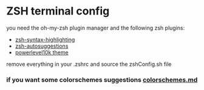 # ZSH terminal config
you need the oh-my-zsh plugin manager and the following zsh plugins:
- [zsh-syntax-highlighting](https://github.com/zsh-users/zsh-syntax-highlighting)
- [zsh-autosuggestions](https://github.com/zsh-users/zsh-autosuggestions)
- [powerlevel10k theme](https://github.com/romkatv/powerlevel10k)

remove everything in your .zshrc and source the zshConfig.sh file


### if you want some colorschemes suggestions [colorschemes.md](colorschemes.md)

